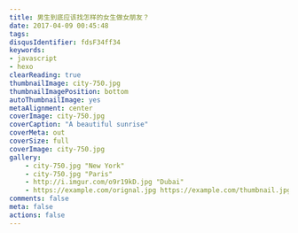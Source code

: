 ```yaml
---
title: 男生到底应该找怎样的女生做女朋友？
date: 2017-04-09 00:45:48
tags:
disqusIdentifier: fdsF34ff34
keywords:
- javascript
- hexo
clearReading: true
thumbnailImage: city-750.jpg
thumbnailImagePosition: bottom
autoThumbnailImage: yes
metaAlignment: center
coverImage: city-750.jpg
coverCaption: "A beautiful sunrise"
coverMeta: out
coverSize: full
coverImage: city-750.jpg
gallery:
    - city-750.jpg "New York"
    - city-750.jpg "Paris"
    - http://i.imgur.com/o9r19kD.jpg "Dubai"
    - https://example.com/orignal.jpg https://example.com/thumbnail.jpg "Sidney"
comments: false
meta: false
actions: false
---
```

